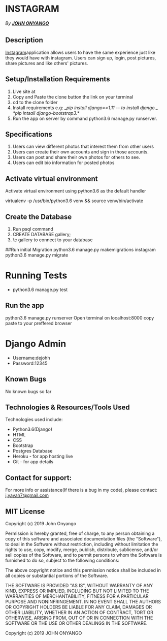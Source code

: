 # INSTAGRAM
###### By **[JOHN ONYANGO](https://)**


## Description
[Instagram]()application allows users to have the same experience just like they would have with instagram. Users can sign up, login, post pictures, share pictures and like others' pictures.


## Setup/Installation Requirements
1. Live site at 
2. Copy  and  Paste the clone button the link on your terminal
3. cd to the clone folder
4. Install requirements e.g:
_*pip install django==1.11 -- to install django _*
_*pip intsall django-bootstrap3._*
5. Run the app on server by command python3.6 manage.py runserver.

## Specifications
1. Users can view different photos that interest  them from other users
2. Users can create their own accounts and sign in those accounts.
3. Users can post and share their own photos for others to see.
4. Users can edit bio information for posted photos


## Activate virtual environment
Activate virtual environment using python3.6 as the default handler

virtualenv -p /usr/bin/python3.6 venv && source venv/bin/activate

## Create the Database
1. Run psql command
2. CREATE DATABASE gallery;
3. \c gallery to connect to your database

##Run initial Migration
python3.6 manage.py makemigrations instagram
python3.6 manage.py migrate

# Running Tests
* python3.6 manage.py test

## Run the app
python3.6 manage.py runserver
Open terminal on localhost:8000
copy paste to your preffered browser

# Django Admin
* Username:dejohh
* Password:12345

## Known Bugs 
No known bugs so far

## Technologies & Resources/Tools Used
Technologies used include:
* Python3.6(Django) 
* HTML
* CSS
* Bootstrap
* Postgres Database
* Heroku - for app hosting live
* Git - for app details


## Contact for support:
For more info or assistance(If there is a bug in my code), please contact:
j.yayah7@gmail.com

## MIT License
Copyright (c) 2019 John Onyango

Permission is hereby granted, free of charge, to any person obtaining a copy of this software and associated documentation files (the "Software"), to deal in the Software without restriction, including without limitation the rights to use, copy, modify, merge, publish, distribute, sublicense, and/or sell copies of the Software, and to permit persons to whom the Software is furnished to do so, subject to the following conditions:

The above copyright notice and this permission notice shall be included in all copies or substantial portions of the Software.

THE SOFTWARE IS PROVIDED "AS IS", WITHOUT WARRANTY OF ANY KIND, EXPRESS OR IMPLIED, INCLUDING BUT NOT LIMITED TO THE WARRANTIES OF MERCHANTABILITY, FITNESS FOR A PARTICULAR PURPOSE AND NONINFRINGEMENT. IN NO EVENT SHALL THE AUTHORS OR COPYRIGHT HOLDERS BE LIABLE FOR ANY CLAIM, DAMAGES OR OTHER LIABILITY, WHETHER IN AN ACTION OF CONTRACT, TORT OR OTHERWISE, ARISING FROM, OUT OF OR IN CONNECTION WITH THE SOFTWARE OR THE USE OR OTHER DEALINGS IN THE SOFTWARE.

Copyright (c) 2019 JOHN ONYANGO
